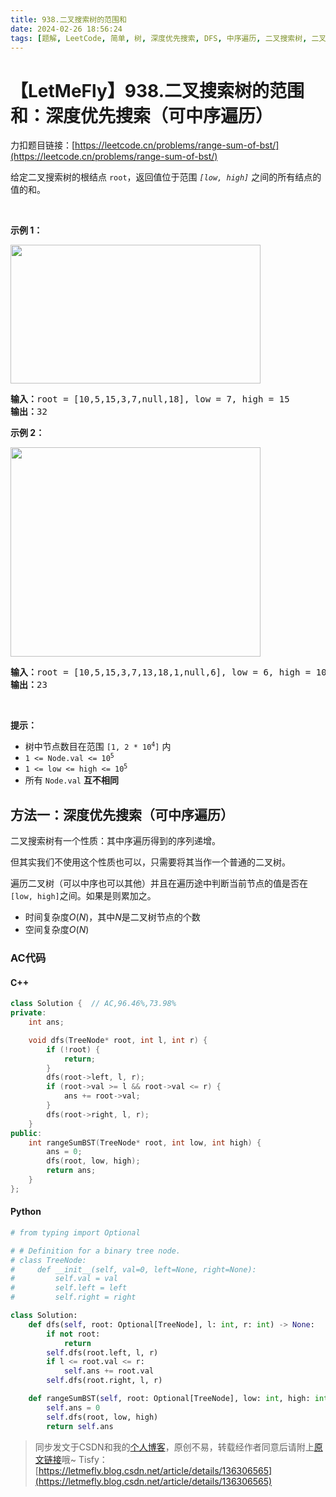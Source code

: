 ```yaml
---
title: 938.二叉搜索树的范围和
date: 2024-02-26 18:56:24
tags: [题解, LeetCode, 简单, 树, 深度优先搜索, DFS, 中序遍历, 二叉搜索树, 二叉树]
---
```


# 【LetMeFly】938.二叉搜索树的范围和：深度优先搜索（可中序遍历）

力扣题目链接：[https://leetcode.cn/problems/range-sum-of-bst/](https://leetcode.cn/problems/range-sum-of-bst/)

<p>给定二叉搜索树的根结点 <code>root</code>，返回值位于范围 <em><code>[low, high]</code></em> 之间的所有结点的值的和。</p>

<p> </p>

<p><strong>示例 1：</strong></p>
<img alt="" src="https://assets.leetcode.com/uploads/2020/11/05/bst1.jpg" style="width: 400px; height: 222px;" />
<pre>
<strong>输入：</strong>root = [10,5,15,3,7,null,18], low = 7, high = 15
<strong>输出：</strong>32
</pre>

<p><strong>示例 2：</strong></p>
<img alt="" src="https://assets.leetcode.com/uploads/2020/11/05/bst2.jpg" style="width: 400px; height: 335px;" />
<pre>
<strong>输入：</strong>root = [10,5,15,3,7,13,18,1,null,6], low = 6, high = 10
<strong>输出：</strong>23
</pre>

<p> </p>

<p><strong>提示：</strong></p>

<ul>
	<li>树中节点数目在范围 <code>[1, 2 * 10<sup>4</sup>]</code> 内</li>
	<li><code>1 <= Node.val <= 10<sup>5</sup></code></li>
	<li><code>1 <= low <= high <= 10<sup>5</sup></code></li>
	<li>所有 <code>Node.val</code> <strong>互不相同</strong></li>
</ul>


    
## 方法一：深度优先搜索（可中序遍历）

二叉搜索树有一个性质：其中序遍历得到的序列递增。

但其实我们不使用这个性质也可以，只需要将其当作一个普通的二叉树。

遍历二叉树（可以中序也可以其他）并且在遍历途中判断当前节点的值是否在```[low, high]```之间。如果是则累加之。

+ 时间复杂度$O(N)$，其中$N$是二叉树节点的个数
+ 空间复杂度$O(N)$

### AC代码

#### C++

```cpp
class Solution {  // AC,96.46%,73.98%
private:
    int ans;

    void dfs(TreeNode* root, int l, int r) {
        if (!root) {
            return;
        }
        dfs(root->left, l, r);
        if (root->val >= l && root->val <= r) {
            ans += root->val;
        }
        dfs(root->right, l, r);
    }
public:
    int rangeSumBST(TreeNode* root, int low, int high) {
        ans = 0;
        dfs(root, low, high);
        return ans;
    }
};
```

#### Python

```python
# from typing import Optional

# # Definition for a binary tree node.
# class TreeNode:
#     def __init__(self, val=0, left=None, right=None):
#         self.val = val
#         self.left = left
#         self.right = right

class Solution:
    def dfs(self, root: Optional[TreeNode], l: int, r: int) -> None:
        if not root:
            return
        self.dfs(root.left, l, r)
        if l <= root.val <= r:
            self.ans += root.val
        self.dfs(root.right, l, r)

    def rangeSumBST(self, root: Optional[TreeNode], low: int, high: int) -> int:
        self.ans = 0
        self.dfs(root, low, high)
        return self.ans
```

> 同步发文于CSDN和我的[个人博客](https://blog.letmefly.xyz/)，原创不易，转载经作者同意后请附上[原文链接](https://blog.letmefly.xyz/2024/02/26/LeetCode%200938.%E4%BA%8C%E5%8F%89%E6%90%9C%E7%B4%A2%E6%A0%91%E7%9A%84%E8%8C%83%E5%9B%B4%E5%92%8C/)哦~
> Tisfy：[https://letmefly.blog.csdn.net/article/details/136306565](https://letmefly.blog.csdn.net/article/details/136306565)
